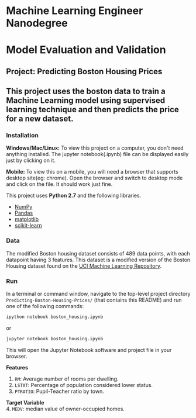 

# Machine Learning Engineer Nanodegree
# Model Evaluation and Validation
## Project: Predicting Boston Housing Prices 

## This project uses the boston data to train a Machine Learning model using supervised learning technique and then predicts the price for a new dataset.

### Installation

**Windows/Mac/Linux:** To view this project on a computer, you don't need anything installed. The jupyter notebook(.ipynb) file can be displayed easily just by clicking on it.

**Mobile:** To view this on a mobile, you will need a browser that supports desktop site(eg: chrome). Open the browser and switch to desktop mode and click on the file. It should work just fine.

This project uses **Python 2.7** and the following libraries.

- [NumPy](http://www.numpy.org/)
- [Pandas](http://pandas.pydata.org/)
- [matplotlib](http://matplotlib.org/)
- [scikit-learn](http://scikit-learn.org/stable/)


### Data

The modified Boston housing dataset consists of 489 data points, with each datapoint having 3 features. This dataset is a modified version of the Boston Housing dataset found on the [UCI Machine Learning Repository](https://archive.ics.uci.edu/ml/datasets/Housing).

### Run

In a terminal or command window, navigate to the top-level project directory `Predicting-Boston-Housing-Prices/` (that contains this README) and run one of the following commands:

```bash
ipython notebook boston_housing.ipynb
```  
or
```bash
jupyter notebook boston_housing.ipynb
```

This will open the Jupyter Notebook software and project file in your browser.

**Features**
1.  `RM`: Average number of rooms per dwelling.
2. `LSTAT`: Percentage of population considered lower status.
3. `PTRATIO`: Pupil-Teacher ratio by town.

**Target Variable**<br>
4. `MEDV`: median value of owner-occupied homes.
